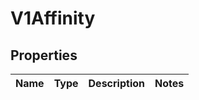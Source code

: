 
# V1Affinity

## Properties
Name | Type | Description | Notes
------------ | ------------- | ------------- | -------------




